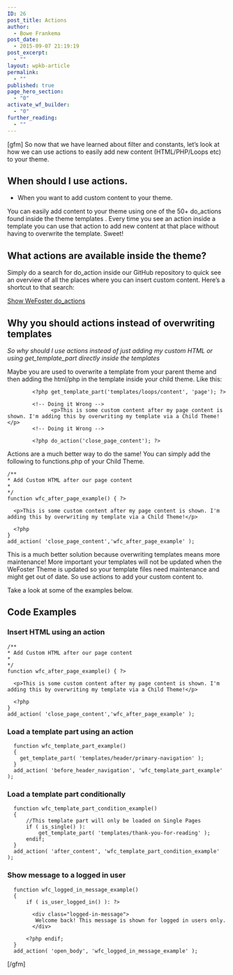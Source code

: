 ```yaml
---
ID: 26
post_title: Actions
author:
  - Bowe Frankema
post_date:
  - 2015-09-07 21:19:19
post_excerpt:
  - ""
layout: wpkb-article
permalink:
  - ""
published: true
page_hero_section:
  - "0"
activate_wf_builder:
  - "0"
further_reading:
  - ""
---
```

[gfm]
So now that we have learned about filter and constants, let’s look at how we can use actions to easily add new content (HTML/PHP/Loops etc) to your theme.

## When should I use actions.

*   When you want to add custom content to your theme.

You can easily add content to your theme using one of the 50+ do_actions found inside the theme templates . Every time you see an action inside a template you can use that action to add new content at that place without having to overwrite the template. Sweet!

## What actions are available inside the theme?

Simply do a search for do_action inside our GitHub repository to quick see an overview of all the places where you can insert custom content. Here’s a shortcut to that search:

<a target="_blank" href="https://github.com/WeFoster/wefoster/search?utf8=%E2%9C%93&q=do_action">Show WeFoster do_actions</a>

## Why you should actions instead of overwriting templates

*So why should I use actions instead of just adding my custom HTML or using get_template_part directly inside the templates*

Maybe you are used to overwrite a template from your parent theme and then adding the html/php in the template inside your child theme. Like this:

````
        <?php get_template_part('templates/loops/content', 'page'); ?>

        <!-- Doing it Wrong -->
              <p>This is some custom content after my page content is shown. I'm adding this by overwriting my template via a Child Theme!</p>
        <!-- Doing it Wrong -->

        <?php do_action('close_page_content'); ?>
````

Actions are a much better way to do the same! You can simply add the following to functions.php of your Child Theme.

````
/**
* Add Custom HTML after our page content
*
*/
function wfc_after_page_example() { ?>

  <p>This is some custom content after my page content is shown. I'm adding this by overwriting my template via a Child Theme!</p>

  <?php
}
add_action( 'close_page_content','wfc_after_page_example' );
````

This is a much better solution because overwriting templates means more maintenance! More important your templates will not be updated when the WeFoster Theme is updated so your template files need maintenance and might get out of date. So use actions to add your custom content to.

Take a look at some of the examples below.

## Code Examples

### Insert HTML using an action

````
/**
* Add Custom HTML after our page content
*
*/
function wfc_after_page_example() { ?>

  <p>This is some custom content after my page content is shown. I'm adding this by overwriting my template via a Child Theme!</p>

  <?php
}
add_action( 'close_page_content','wfc_after_page_example' );
````

### Load a template part using an action

`````
  function wfc_template_part_example()
  {
    get_template_part( 'templates/header/primary-navigation' );
  }
  add_action( 'before_header_navigation', 'wfc_template_part_example' );
````` 

### Load a template part conditionally

`````
  function wfc_template_part_condition_example()
  {   
      //This template part will only be loaded on Single Pages
      if ( is_single() ):
          get_template_part( 'templates/thank-you-for-reading' );
      endif;
  }
  add_action( 'after_content', 'wfc_template_part_condition_example' );
````` 

### Show message to a logged in user

`````
  function wfc_logged_in_message_example()
  {
      if ( is_user_logged_in() ): ?>

        <div class="logged-in-message">
         Welcome back! This message is shown for logged in users only.
        </div>

      <?php endif;
  }
  add_action( 'open_body', 'wfc_logged_in_message_example' );
````` 
[/gfm]
